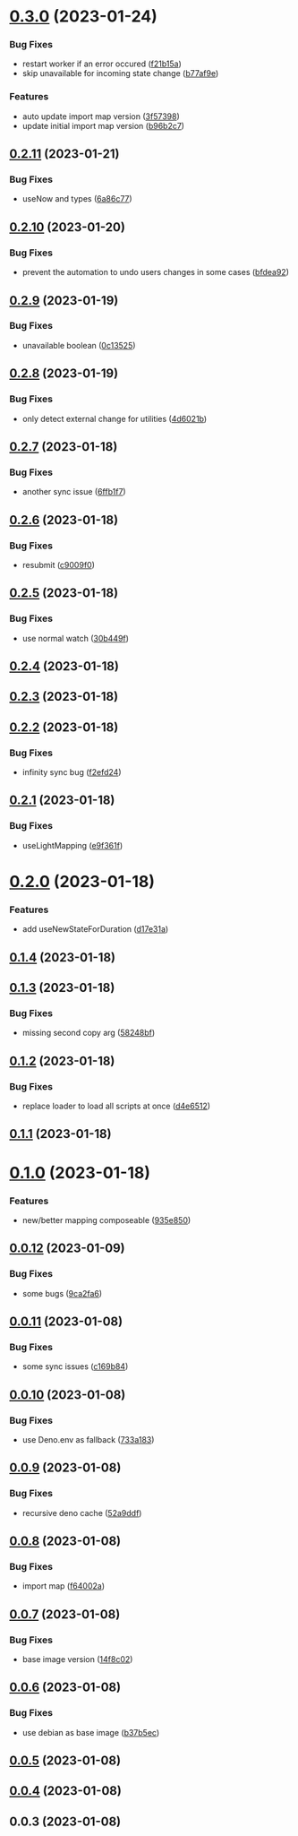 

# [0.3.0](https://github.com/TheNoim/reactive-home/compare/0.2.11...0.3.0) (2023-01-24)


### Bug Fixes

* restart worker if an error occured ([f21b15a](https://github.com/TheNoim/reactive-home/commit/f21b15af3df03688a77ece3723f9863b4f0d8d9b))
* skip unavailable for incoming state change ([b77af9e](https://github.com/TheNoim/reactive-home/commit/b77af9eb940719b6da8596cb95ee6d905e95e45a))


### Features

* auto update import map version ([3f57398](https://github.com/TheNoim/reactive-home/commit/3f57398e1a800cdca9bcdf784e223cefbf28d09e))
* update initial import map version ([b96b2c7](https://github.com/TheNoim/reactive-home/commit/b96b2c728efbeeded80331314592c296b52c3e45))

## [0.2.11](https://github.com/TheNoim/reactive-home/compare/0.2.10...0.2.11) (2023-01-21)


### Bug Fixes

* useNow and types ([6a86c77](https://github.com/TheNoim/reactive-home/commit/6a86c775acab311f23a1ee4364ac5de7fe955c62))

## [0.2.10](https://github.com/TheNoim/reactive-home/compare/0.2.9...0.2.10) (2023-01-20)


### Bug Fixes

* prevent the automation to undo users changes in some cases ([bfdea92](https://github.com/TheNoim/reactive-home/commit/bfdea927b97c86630fb5faea40ecfa026d3164e8))

## [0.2.9](https://github.com/TheNoim/reactive-home/compare/0.2.8...0.2.9) (2023-01-19)


### Bug Fixes

* unavailable boolean ([0c13525](https://github.com/TheNoim/reactive-home/commit/0c13525373eb60e4e0c2e1d19fc44c037fdf1b61))

## [0.2.8](https://github.com/TheNoim/reactive-home/compare/0.2.7...0.2.8) (2023-01-19)


### Bug Fixes

* only detect external change for utilities ([4d6021b](https://github.com/TheNoim/reactive-home/commit/4d6021ba5534b4ba96ee4a6826321c08addebf80))

## [0.2.7](https://github.com/TheNoim/reactive-home/compare/0.2.6...0.2.7) (2023-01-18)


### Bug Fixes

* another sync issue ([6ffb1f7](https://github.com/TheNoim/reactive-home/commit/6ffb1f718d756a6f255225cfbce86952193751d5))

## [0.2.6](https://github.com/TheNoim/reactive-home/compare/0.2.5...0.2.6) (2023-01-18)


### Bug Fixes

* resubmit ([c9009f0](https://github.com/TheNoim/reactive-home/commit/c9009f00995ae181b3b7a68dedb7070cc1ae2898))

## [0.2.5](https://github.com/TheNoim/reactive-home/compare/0.2.4...0.2.5) (2023-01-18)


### Bug Fixes

* use normal watch ([30b449f](https://github.com/TheNoim/reactive-home/commit/30b449f4326c70d0bda8ca3a287df17d8c71c096))

## [0.2.4](https://github.com/TheNoim/reactive-home/compare/0.2.3...0.2.4) (2023-01-18)

## [0.2.3](https://github.com/TheNoim/reactive-home/compare/0.2.2...0.2.3) (2023-01-18)

## [0.2.2](https://github.com/TheNoim/reactive-home/compare/0.2.1...0.2.2) (2023-01-18)


### Bug Fixes

* infinity sync bug ([f2efd24](https://github.com/TheNoim/reactive-home/commit/f2efd24193d345b2c0429961d7bfb2497affd764))

## [0.2.1](https://github.com/TheNoim/reactive-home/compare/0.2.0...0.2.1) (2023-01-18)


### Bug Fixes

* useLightMapping ([e9f361f](https://github.com/TheNoim/reactive-home/commit/e9f361fee61282bf680472de6a05acbfba1e5d72))

# [0.2.0](https://github.com/TheNoim/reactive-home/compare/0.1.4...0.2.0) (2023-01-18)


### Features

* add useNewStateForDuration ([d17e31a](https://github.com/TheNoim/reactive-home/commit/d17e31a2f2db6a1a9da105ba4d3ba76f9ba4d704))

## [0.1.4](https://github.com/TheNoim/reactive-home/compare/0.1.3...0.1.4) (2023-01-18)

## [0.1.3](https://github.com/TheNoim/reactive-home/compare/0.1.2...0.1.3) (2023-01-18)


### Bug Fixes

* missing second copy arg ([58248bf](https://github.com/TheNoim/reactive-home/commit/58248bf2e7084e3e484be277ba774bf41df28795))

## [0.1.2](https://github.com/TheNoim/reactive-home/compare/0.1.1...0.1.2) (2023-01-18)


### Bug Fixes

* replace loader to load all scripts at once ([d4e6512](https://github.com/TheNoim/reactive-home/commit/d4e65129d887d5c8c783ec761e4bc4716a6413a7))

## [0.1.1](https://github.com/TheNoim/reactive-home/compare/0.1.0...0.1.1) (2023-01-18)

# [0.1.0](https://github.com/TheNoim/reactive-home/compare/0.0.12...0.1.0) (2023-01-18)


### Features

* new/better mapping composeable ([935e850](https://github.com/TheNoim/reactive-home/commit/935e850130dd7ee3504c30d9e1be712b459ab7c6))

## [0.0.12](https://github.com/TheNoim/reactive-home/compare/0.0.11...0.0.12) (2023-01-09)


### Bug Fixes

* some bugs ([9ca2fa6](https://github.com/TheNoim/reactive-home/commit/9ca2fa68260357648fb3b0b7643621c155f0709d))

## [0.0.11](https://github.com/TheNoim/reactive-home/compare/0.0.10...0.0.11) (2023-01-08)


### Bug Fixes

* some sync issues ([c169b84](https://github.com/TheNoim/reactive-home/commit/c169b84d97b6b04246622dbbda296cdb9ea1e28c))

## [0.0.10](https://github.com/TheNoim/reactive-home/compare/0.0.9...0.0.10) (2023-01-08)


### Bug Fixes

* use Deno.env as fallback ([733a183](https://github.com/TheNoim/reactive-home/commit/733a18370b2c222bff23f897a78193c851da47e2))

## [0.0.9](https://github.com/TheNoim/reactive-home/compare/0.0.8...0.0.9) (2023-01-08)


### Bug Fixes

* recursive deno cache ([52a9ddf](https://github.com/TheNoim/reactive-home/commit/52a9ddf2827763382463daa65c1b2ea0747b361e))

## [0.0.8](https://github.com/TheNoim/reactive-home/compare/0.0.7...0.0.8) (2023-01-08)


### Bug Fixes

* import map ([f64002a](https://github.com/TheNoim/reactive-home/commit/f64002a30918c01ffd6a970c619f5c868863b873))

## [0.0.7](https://github.com/TheNoim/reactive-home/compare/0.0.6...0.0.7) (2023-01-08)


### Bug Fixes

* base image version ([14f8c02](https://github.com/TheNoim/reactive-home/commit/14f8c026018040a7d660eb9f239492453f88bfcb))

## [0.0.6](https://github.com/TheNoim/reactive-home/compare/0.0.5...0.0.6) (2023-01-08)


### Bug Fixes

* use debian as base image ([b37b5ec](https://github.com/TheNoim/reactive-home/commit/b37b5ec8bf3a7e16fd951819a23248179c1796aa))

## [0.0.5](https://github.com/TheNoim/reactive-home/compare/0.0.4...0.0.5) (2023-01-08)

## [0.0.4](https://github.com/TheNoim/reactive-home/compare/0.0.3...0.0.4) (2023-01-08)

## 0.0.3 (2023-01-08)